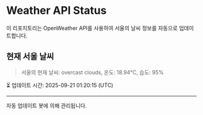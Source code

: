 
# Weather API Status

이 리포지토리는 OpenWeather API를 사용하여 서울의 날씨 정보를 자동으로 업데이트합니다.

## 현재 서울 날씨
> 서울의 현재 날씨: overcast clouds, 온도: 18.94°C, 습도: 95%

⏳ 업데이트 시간: 2025-09-21 01:20:15 (UTC)

---
자동 업데이트 봇에 의해 관리됩니다.
